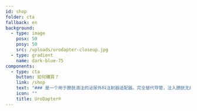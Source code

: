 ```yaml
---
id: shop
folder: cta
fallback: en
background:
  - type: image
    posx: 50
    posy: 50
    src: /uploads/urodapter-closeup.jpg
  - type: gradient
    name: dark-blue-75
components:
  - type: cta
    button: 如何購買？
    link: /shop
    text: "### 是一个用于膀胱滴注的泌尿外科注射器适配器。完全替代导管，注入膀胱无痛或无并发症。"
    icon: ""
    title: UroDapter®
---
```

